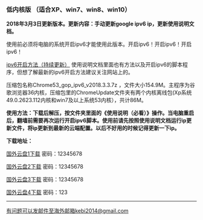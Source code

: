 ### 低内核版 （适合XP、win7、win8、win10）

**2018年3月3日更新版本。更新内容：手动更新google ipv6 ip，更新使用说明文档。**

使用前必须将电脑的系统开启ipv6才能使用此版本。开启ipv6！开启ipv6！开启ipv6！

[ipv6开启方法（持续更新）](https://github.com/Alvin9999/new-pac/wiki/ipv6%E5%BC%80%E5%90%AF%E6%96%B9%E6%B3%95) 使用说明文档里面也有方法以及开启ipv6的脚本程序，但想了解最新的ipv6开启方法建议关注网站上的。

压缩包名称Chrome53_gop_ipv6_v2018.3.3.7z ，文件大小154.9M。主程序为谷歌浏览器36内核，压缩包里的ChromeUpdate文件夹有两个内核离线包(Xp系统49.0.2623.112内核和win7及以上系统53内核），共计86M。

**使用方法：下载后解压，按文件夹里面的《使用说明（必看）》操作。当电脑重启后，翻墙前需要再次运行开启ipv6脚本。使用前请先按照使用说明文档运行ip更新文件，将ip更新到最新的云端配置。以后不好用的时候记得更新一下ip。**

**下载地址：**

[国外云盘1下载](http://108.61.224.82:8000/f/276d26b6d7/?raw=1) 密码：12345678

[国外云盘2下载](http://165.227.23.136:8000/f/db0b2e344e/?raw=1) 密码：12345678

[国外云盘3下载](http://45.32.141.248:8000/f/56aa8dca16/?raw=1) 密码：12345678

[国外云盘4下载](https://www.adrive.com/public/bSpUNS/Chrome53_gop_ipv6_v2018.3.3.7z) 密码：123



***

有问题可以发邮件至海外邮箱kebi2014@gmail.com